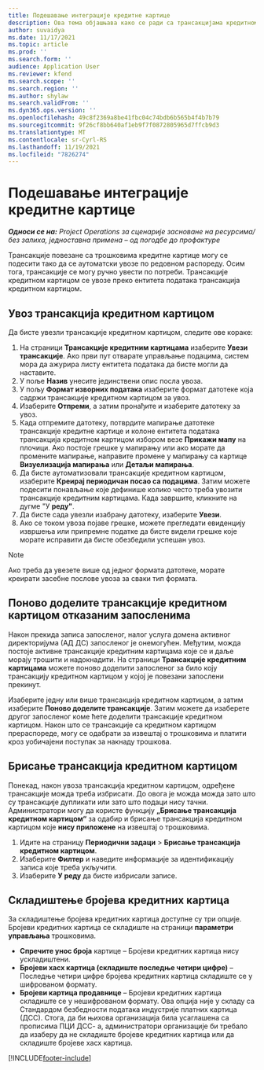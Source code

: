 ```yaml
---
title: Подешавање интеграције кредитне картице
description: Ова тема објашњава како се ради са трансакцијама кредитном картицом повезаним са трошковима.
author: suvaidya
ms.date: 11/17/2021
ms.topic: article
ms.prod: ''
ms.search.form: ''
audience: Application User
ms.reviewer: kfend
ms.search.scope: ''
ms.search.region: ''
ms.author: shylaw
ms.search.validFrom: ''
ms.dyn365.ops.version: ''
ms.openlocfilehash: 49c8f2369a8be41fbc04c74bdb6b565b4f4b7b79
ms.sourcegitcommit: 9f26cf8bb640af1eb9f7f0872805965d7ffcb9d3
ms.translationtype: MT
ms.contentlocale: sr-Cyrl-RS
ms.lasthandoff: 11/19/2021
ms.locfileid: "7826274"
---
```

# <a name="set-up-credit-card-integration"></a>Подешавање интеграције кредитне картице

_**Односи се на:** Project Operations за сценарије засноване на ресурсима/без залиха, једноставна примена – од погодбе до профактуре_

Трансакције повезане са трошковима кредитне картице могу се подесити тако да се аутоматски увозе по редовном распореду. Осим тога, трансакције се могу ручно увести по потреби. Трансакције кредитном картицом се увозе преко ентитета података трансакција кредитном картицом.

## <a name="import-credit-card-transactions"></a>Увоз трансакција кредитном картицом

Да бисте увезли трансакције кредитном картицом, следите ове кораке:

1. На страници **Трансакције кредитним картицама** изаберите **Увези трансакције**. Ако први пут отварате управљање подацима, систем мора да ажурира листу ентитета података да бисте могли да наставите.
2. У поље **Назив** унесите јединствени опис посла увоза.
3. У пољу **Формат изворних података** изаберите формат датотеке која садржи трансакције кредитном картицом за увоз.
4. Изаберите **Отпреми**, а затим пронађите и изаберите датотеку за увоз.
5. Када отпремите датотеку, потврдите мапирање датотеке трансакције кредитне картице и колоне ентитета података трансакција кредитном картицом избором везе **Прикажи мапу** на плочици. Ако постоје грешке у мапирању или ако морате да промените мапирање, направите промене у мапирању са картице **Визуелизација мапирања** или **Детаљи мапирања**.
6. Да бисте аутоматизовали трансакције кредитном картицом, изаберите **Креирај периодичан посао са подацима**. Затим можете подесити понављање које дефинише колико често треба увозити трансакције кредитним картицама. Када завршите, кликните на дугме "У **реду"**.
7. Да бисте сада увезли изабрану датотеку, изаберите **Увези**.
8. Ако се током увоза појаве грешке, можете прегледати евиденцију извршења или припремне податке да бисте видели грешке које морате исправити да бисте обезбедили успешан увоз.

> [!NOTE]
> Ако треба да увезете више од једног формата датотеке, морате креирати засебне послове увоза за сваки тип формата.

## <a name="reassign-the-credit-card-transactions-for-terminated-employees"></a>Поново доделите трансакције кредитном картицом отказаним запосленима

Након прекида записа запосленог, налог услуга домена активног директоријума (АД ДС) запосленог је онемогућен. Међутим, можда постоје активне трансакције кредитним картицама које се и даље морају трошити и надокнадити. На страници **Трансакције кредитним картицама** можете поново доделити запосленог за било коју трансакцију кредитном картицом у којој је повезани запослени прекинут.

Изаберите једну или више трансакција кредитном картицом, а затим изаберите **Поново доделите трансакције**. Затим можете да изаберете другог запосленог коме ћете доделити трансакције кредитном картицом. Након што се трансакције са кредитном картицом прераспореде, могу се одабрати за извештај о трошковима и платити кроз уобичајени поступак за накнаду трошкова.

## <a name="delete-credit-card-transactions"></a>Брисање трансакција кредитном картицом 

Понекад, након увоза трансакција кредитном картицом, одређене трансакције можда треба избрисати. До овога је можда можда зато што су трансакције дупликати или зато што подаци нису тачни. Администратори могу да користе функцију **„Брисање трансакција кредитном картицом“** за одабир и брисање трансакција кредитном картицом које **нису приложене** на извештај о трошковима. 

1. Идите на страницу **Периодични задаци** > **Брисање трансакција кредитном картицом**.
2. Изаберите **Филтер** и наведите информације за идентификацију записа које треба укључити.
3. Изаберите **У реду** да бисте избрисали записе. 

## <a name="storing-credit-card-numbers"></a>Складиштење бројева кредитних картица

За складиштење бројева кредитних картица доступне су три опције. Бројеви кредитних картица се складиште на страници **параметри управљања** трошковима.

- **Спречите унос броја** картице – Бројеви кредитних картица нису ускладиштени.
- **Бројеви хасх картица (складиште последње четири цифре)** – Последње четири цифре бројева кредитних картица складиште се у шифрованом формату.
- **Бројеви картица продавнице** – Бројеви кредитних картица складиште се у нешифрованом формату. Ова опција није у складу са Стандардом безбедности података индустрије платних картица (ДСС). Стога, да би њихова организација била усаглашена са прописима ПЦИ ДСС- а, администратори организације би требало да изаберу да не складиште бројеве кредитних картица или да складиште бројеве хасх картица.

[!INCLUDE[footer-include](../includes/footer-banner.md)]

